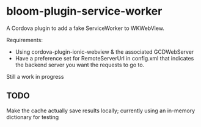 # bloom-plugin-service-worker

A Cordova plugin to add a fake ServiceWorker to WKWebView.

Requirements:
 - Using cordova-plugin-ionic-webview & the associated GCDWebServer
 - Have a preference set for RemoteServerUrl in config.xml that
   indicates the backend server you want the requests to go to.

Still a work in progress

## TODO

Make the cache actually save results locally; currently using an in-memory dictionary for testing
